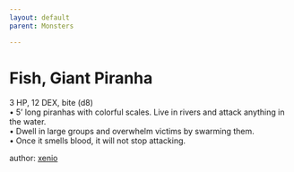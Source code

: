 ```yaml
---
layout: default
parent: Monsters 

--- 
```

# Fish, Giant Piranha
3 HP, 12 DEX, bite (d8)  
• 5’ long piranhas with colorful scales.   Live in rivers and attack anything in the water.  
• Dwell in large groups and overwhelm victims by swarming them.  
 • Once it smells blood, it will not stop attacking.   




author: [xenio](https://xenioinabottle.blogspot.com/2021/02/classic-monsters-for-cairnito-part-1.html) 


